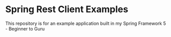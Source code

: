 # Spring Rest Client Examples

This repository is for an example application built in my Spring Framework 5 - Beginner to Guru

